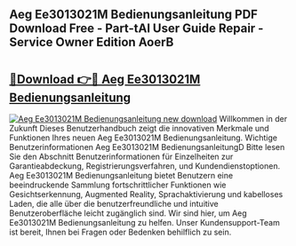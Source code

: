 ## Aeg Ee3013021M Bedienungsanleitung PDF Download Free - Part-tAl User Guide Repair - Service Owner Edition AoerB

# <h2><a href="http://df5h1if.blite.top/?on=Aeg+Ee3013021M+Bedienungsanleitung">🔗Download 👉🔴 Aeg Ee3013021M Bedienungsanleitung</a></h2>

[![Aeg Ee3013021M Bedienungsanleitung new download](https://i.imgur.com/lujVjoI.png)](http://df5h1if.blite.top/?on=Aeg+Ee3013021M+Bedienungsanleitung)
Willkommen in der Zukunft Dieses Benutzerhandbuch zeigt die innovativen Merkmale und Funktionen Ihres neuen Aeg Ee3013021M Bedienungsanleitung. Wichtige Benutzerinformationen Aeg Ee3013021M BedienungsanleitungD Bitte lesen Sie den Abschnitt Benutzerinformationen für Einzelheiten zur Garantieabdeckung, Registrierungsverfahren, und Kundendienstoptionen. Aeg Ee3013021M Bedienungsanleitung bietet Benutzern eine beeindruckende Sammlung fortschrittlicher Funktionen wie Gesichtserkennung, Augmented Reality, Sprachaktivierung und kabelloses Laden, die alle über die benutzerfreundliche und intuitive Benutzeroberfläche leicht zugänglich sind. Wir sind hier, um Aeg Ee3013021M Bedienungsanleitung zu helfen. Unser Kundensupport-Team ist bereit, Ihnen bei Fragen oder Bedenken behilflich zu sein.
